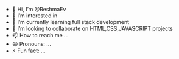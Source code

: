 - 👋 Hi, I’m @ReshmaEv
- 👀 I’m interested in 
- 🌱 I’m currently learning full stack development 
- 💞️ I’m looking to collaborate on HTML,CSS,JAVASCRIPT projects
- 📫 How to reach me ...
- 😄 Pronouns: ...
- ⚡ Fun fact: ...

<!---
ReshmaEv/ReshmaEv is a ✨ special ✨ repository because its `README.md` (this file) appears on your GitHub profile.
You can click the Preview link to take a look at your changes.
--->
